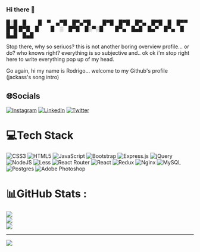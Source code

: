 ### Hi there 👋

█░█ █   █ ▀ ▄▀█ █▀▄▀█   █▀█ █▀█ █▀▄ █▀█ █ █▀▀ █▀█
█▀█ █   █ ░ █▀█ █░▀░█   █▀▄ █▄█ █▄▀ █▀▄ █ █▄█ █▄█

Stop there, why so seriuos?
this is not another boring overview profile... or do? 
who knows right? everything is so subjective and.. ok ok i'm stop right here to write everything pop up of my head.

Go again, hi my name is Rodrigo... welcome to my Github's profile (jackass's song intro)

## 🌐Socials
[![Instagram](https://img.shields.io/badge/Instagram-%23E4405F.svg?logo=Instagram&logoColor=white)](https://instagram.com/ros_lauga) [![LinkedIn](https://img.shields.io/badge/LinkedIn-%230077B5.svg?logo=linkedin&logoColor=white)](https://linkedin.com/in/rodrigo-martin-lauga) [![Twitter](https://img.shields.io/badge/Twitter-%231DA1F2.svg?logo=Twitter&logoColor=white)](https://twitter.com/roo0s) 

# 💻Tech Stack
![CSS3](https://img.shields.io/badge/css3-%231572B6.svg?style=for-the-badge&logo=css3&logoColor=white) ![HTML5](https://img.shields.io/badge/html5-%23E34F26.svg?style=for-the-badge&logo=html5&logoColor=white) ![JavaScript](https://img.shields.io/badge/javascript-%23323330.svg?style=for-the-badge&logo=javascript&logoColor=%23F7DF1E) ![Bootstrap](https://img.shields.io/badge/bootstrap-%23563D7C.svg?style=for-the-badge&logo=bootstrap&logoColor=white) ![Express.js](https://img.shields.io/badge/express.js-%23404d59.svg?style=for-the-badge&logo=express&logoColor=%2361DAFB) ![jQuery](https://img.shields.io/badge/jquery-%230769AD.svg?style=for-the-badge&logo=jquery&logoColor=white) ![NodeJS](https://img.shields.io/badge/node.js-6DA55F?style=for-the-badge&logo=node.js&logoColor=white) ![Less](https://img.shields.io/badge/less-2B4C80?style=for-the-badge&logo=less&logoColor=white) ![React Router](https://img.shields.io/badge/React_Router-CA4245?style=for-the-badge&logo=react-router&logoColor=white) ![React](https://img.shields.io/badge/react-%2320232a.svg?style=for-the-badge&logo=react&logoColor=%2361DAFB) ![Redux](https://img.shields.io/badge/redux-%23593d88.svg?style=for-the-badge&logo=redux&logoColor=white) ![Nginx](https://img.shields.io/badge/nginx-%23009639.svg?style=for-the-badge&logo=nginx&logoColor=white) ![MySQL](https://img.shields.io/badge/mysql-%2300f.svg?style=for-the-badge&logo=mysql&logoColor=white) ![Postgres](https://img.shields.io/badge/postgres-%23316192.svg?style=for-the-badge&logo=postgresql&logoColor=white) ![Adobe Photoshop](https://img.shields.io/badge/adobephotoshop-%2331A8FF.svg?style=for-the-badge&logo=adobephotoshop&logoColor=white)
# 📊GitHub Stats :
![](https://github-readme-stats.vercel.app/api?username=RosLauga&theme=radical&hide_border=false&include_all_commits=false&count_private=false)<br/>
![](https://github-readme-streak-stats.herokuapp.com/?user=RosLauga&theme=radical&hide_border=false)<br/>
![](https://github-readme-stats.vercel.app/api/top-langs/?username=RosLauga&theme=radical&hide_border=false&include_all_commits=false&count_private=false&layout=compact)

---
[![](https://visitcount.itsvg.in/api?id=RosLauga&icon=0&color=0)](https://visitcount.itsvg.in)


    

